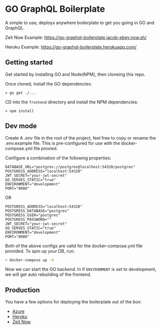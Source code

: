 # GO GraphQL Boilerplate

A simple to use, deploys anywhere boilerplate to get you going in GO and GraphQL.

Zeit Now Example: https://go-graphql-boilerplate.jacob-ebey.now.sh/

Heroku Example: https://go-graphql-boilerplate.herokuapp.com/


## Getting started

Get started by installing GO and Node(NPM), then cloneing this repo.

Once cloned, install the GO dependencies:

```shell
> go get ./...
```

CD into the `frontend` directory and install the NPM dependencies:

```shell
> npm install
```


## Dev mode

Create A .env file in the root of the project, feel free to copy or rename the .env.example file. This is pre-configured for use with the docker-compose.yml file provied.

Configure a combination of the following properties:

```
DATABASE_URL="postgres://postgres@localhost:54320/postgres"
POSTGRESS_ADDRESS="localhost:54320"
JWT_SECRET="your-jwt-secret"
GO_SERVES_STATIC="true"
ENVIRONMENT="development"
PORT="8080"
```

OR

```
POSTGRESS_ADDRESS="localhost:54320"
POSTGRESS_DATABASE="postgres"
POSTGRESS_USER="postgres"
POSTGRESS_PASSWORD=""
JWT_SECRET="your-jwt-secret"
GO_SERVES_STATIC="true"
ENVIRONMENT="development"
PORT="8080"
```

Both of the above configs are valid for the docker-compose.yml file provided. To spin up your DB, run:

```bash
> docker-compose up -d
```

Now we can start the GO backend. In if `ENVIRONMENT` is set to development, we will get auto rebuilding of the frontend.


## Production

You have a few options for deploying the boilerplate out of the box:

- [Azure](docs/azure.md)
- [Heroku](docs/heroku.md)
- [Zeit Now](docs/zeit-now.md)
